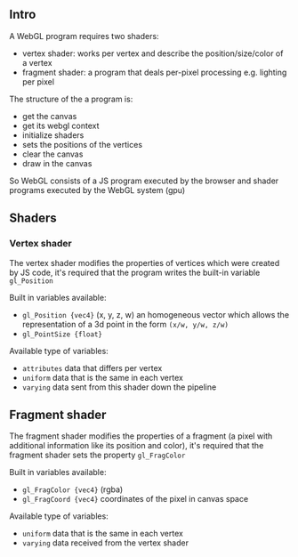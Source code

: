 ## Intro

A WebGL program requires two shaders:

- vertex shader: works per vertex and describe the position/size/color of a vertex
- fragment shader: a program that deals per-pixel processing e.g. lighting per pixel

The structure of the a program is:

- get the canvas
- get its webgl context
- initialize shaders
- sets the positions of the vertices
- clear the canvas
- draw in the canvas

So WebGL consists of a JS program executed by the browser and shader programs executed by the WebGL system (gpu)

## Shaders

### Vertex shader

The vertex shader modifies the properties of vertices which were created by JS code, it's required that the program writes the built-in variable `gl_Position`

Built in variables available:

- `gl_Position {vec4}` (x, y, z, w) an homogeneous vector which allows the representation of a 3d point in the form `(x/w, y/w, z/w)`
- `gl_PointSize {float}`

Available type of variables:

- `attributes` data that differs per vertex
- `uniform` data that is the same in each vertex
- `varying` data sent from this shader down the pipeline

## Fragment shader

The fragment shader modifies the properties of a fragment (a pixel with additional information like its position and color), it's required that the fragment shader sets the property `gl_FragColor`

Built in variables available:

- `gl_FragColor {vec4}` (rgba)
- `gl_FragCoord {vec4}` coordinates of the pixel in canvas space

Available type of variables:

- `uniform` data that is the same in each vertex
- `varying` data received from the vertex shader
